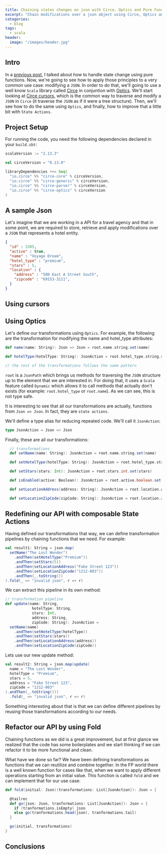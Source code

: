 ```yaml
---
title: Chaining states changes on json with Circe, Optics and Pure Functions
excerpt: "Chain modifications over a json object using Circe, Optics and pure functions"
categories:
  - blog
tags:
  - scala
header:
  image: "/images/header.jpg"
---
```


## Intro

In a [previous post](https://serdeliverance.github.io/blog/blog/handling-state-with-pure-functions/), I talked about how to handle state change using pure functions. Now, we're going to see how to apply those principles to a very common use case: modifying a `JSON`. In order to do that, we'll going to use a well know `Scala` library called [Circe](https://circe.github.io/circe/) in conjuntion with [Optics](https://circe.github.io/circe/optics.html). We'll start looking at [Circe cursors](https://circe.github.io/circe/cursors.html), which is the common way to traverse and modify a `JSON` in `Circe` (it traverse the `JSON` as if it were a tree structure). Then, we'll see how to do the same using `Optics`, and finally, how to improve that a little bit with `State Actions`.

## Project Setup

For running the code, you need the following dependencies declared in your `build.sbt`:

```scala
scalaVersion := "2.13.3"

val circeVersion = "0.13.0"

libraryDependencies ++= Seq(
  "io.circe" %% "circe-core" % circeVersion,
  "io.circe" %% "circe-generic" % circeVersion,
  "io.circe" %% "circe-parser" % circeVersion,
  "io.circe" %% "circe-optics" % circeVersion
)
```
## A sample Json

Let's imagine that we are working in a API for a travel agency and that in some point, we are required to store, retrieve and apply modifications over a `JSON` that represents a hotel entity.

``` json
{
  "id" : 3305,
  "active" : true,
  "name" : "Voyage Dream",
  "hotel_type" : "premium",
  "stars" : 5,
  "location" : {
    "address" : "500 East A Street South",
    "zipcode" : "69153-3111",
  }
}
```

## Using cursors

## Using Optics

Let's define our transformations using `Optics`. For example, the following are the transformation for modifying the name and hotel_type attributes:

``` scala
def name(name: String): Json => Json = root.name.string.set(name)

def hotelType(hotelType: String): JsonAction = root.hotel_type.string.set(hotelType)

// the rest of the transformations follows the same pattern
```

`root` is a `JsonPath` which brings us methods for traversing the `JSON` structure up to the element that we are interested in. For doing that, it uses a `Scala` feature called `Dynamic` which allows it to call methods that actually don't exists (for example: `root.hotel_type` or `root.name`). As we can see, this is not type safe.

It is interesting to see that all our transformations are actually, functions from `Json => Json`. In fact, they are `state actions`.

We'll define a type alias for reducing repeated code. We'll call it `JsonAction`:

``` scala
type JsonAction = Json => Json
```

Finally, these are all our transformations:

``` scala
  // transformations
  def setName(name: String): JsonAction = root.name.string.set(name)

  def setHotelType(hotelType: String): JsonAction = root.hotel_type.string.set(hotelType)

  def setStars(stars: Int): JsonAction = root.stars.int.set(stars)

  def isEnabled(active: Boolean): JsonAction = root.active.boolean.set(active)

  def setLocationAddress(address: String): JsonAction = root.location.address.string.set(address)

  def setLocationZipCode(zipCode: String): JsonAction = root.location.zipcode.string.set(zipCode)
```

## Redefining our API with composable State Actions

Having defined our transformations that way, we can define transformation pipelines by chaining functions that we need. For example:

``` scala
val result1: String = json.map(
  setName("The Lost Wonder")
    .andThen(setHotelType("Premium"))
    .andThen(setStars(5))
    .andThen(setLocationAddress("Fake Street 123"))
    .andThen(setLocationZipCode("1212-003"))
    .andThen(_.toString())
).fold(_ => "invalid json", r => r)
```

We can extract this pipeline in its own method:

``` scala
// transformation pipeline
def update(name: String,
            hotelType: String,
            stars: Int,
            address: String,
            zipCode: String): JsonAction =
  setName(name)
    .andThen(setHotelType(hotelType))
    .andThen(setStars(stars))
    .andThen(setLocationAddress(address))
    .andThen(setLocationZipCode(zipCode))
```

Lets use our new update method:

``` scala
val result2: String = json.map(update(
  name = "The Lost Wonder",
  hotelType = "Premium",
  stars = 5,
  address = "Fake Street 123",
  zipCode = "1212-003"
).andThen(_.toString()))
  .fold(_ => "invalid json", r => r)
```

Something interesting about that is that we can define different pipelines by reusing those transformations according to our needs.

## Refactor our API by using Fold

Chaining functions as we did is a great improvement, but at first glance we realized that the code has some boilerplates and we start thinking if we can refactor it to be more functional and clean.

What have we done so far? We have been defining transformations as functions that we can reutilize and combine together. In the FP world there is a well known function for cases like that, when we want to apply different operations starting from an initial value. This function is called `fold` and we can implement that for our use case:

``` scala
def fold(initial: Json)(transformations: List[JsonAction]): Json = {

  @tailrec
  def go(json: Json, tranformations: List[JsonAction]): Json = {
    if (tranformations.isEmpty) json
    else go(tranformations.head(json), tranformations.tail)
  }

  go(initial, transformations)
}
```

## Conclusions